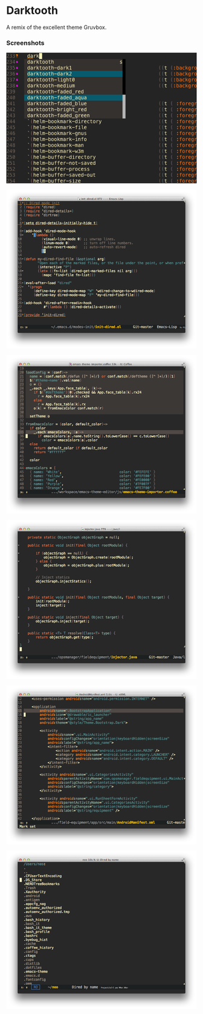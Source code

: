 # Darktooth

A remix of the excellent theme Gruvbox.

### Screenshots

![](darktooth-popup.png)

![](darktooth-emacslisp.png)

![](darktooth-coffee.png)

![](darktooth-java.png)

![](darktooth-xml.png)

![](darktooth-dired.png)

